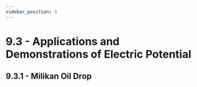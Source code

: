 ```yaml
---
sidebar_position: 5
---
```


# 9.3 - Applications and Demonstrations of Electric Potential

## 9.3.1 - Milikan Oil Drop

